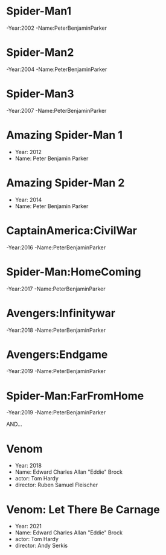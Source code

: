 # Spider-Man1
-Year:2002
-Name:PeterBenjaminParker

# Spider-Man2
-Year:2004
-Name:PeterBenjaminParker

# Spider-Man3
-Year:2007
-Name:PeterBenjaminParker

# Amazing Spider-Man 1
- Year: 2012
- Name: Peter Benjamin Parker

# Amazing Spider-Man 2
- Year: 2014
- Name: Peter Benjamin Parker

# CaptainAmerica:CivilWar
-Year:2016
-Name:PeterBenjaminParker

# Spider-Man:HomeComing
-Year:2017
-Name:PeterBenjaminParker

# Avengers:Infinitywar
-Year:2018
-Name:PeterBenjaminParker

# Avengers:Endgame
-Year:2019
-Name:PeterBenjaminParker

# Spider-Man:FarFromHome
-Year:2019
-Name:PeterBenjaminParker

AND...

# Venom
- Year: 2018
- Name: Edward Charles Allan "Eddie" Brock
- actor: Tom Hardy
- director: Ruben Samuel Fleischer

# Venom: Let There Be Carnage
- Year: 2021
- Name: Edward Charles Allan "Eddie" Brock
- actor: Tom Hardy
- director: Andy Serkis

